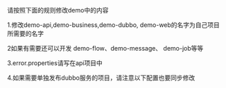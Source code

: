 请按照下面的规则修改demo中的内容

1.修改demo-api,demo-business,demo-dubbo, demo-web的名字为自己项目所需要的名字

2如果有需要还可以开发 demo-flow、demo-message、 demo-job等等

3.error.properties请写在api项目中

4.如果需要单独发布dubbo服务的项目，请注意以下配置也要同步修改
